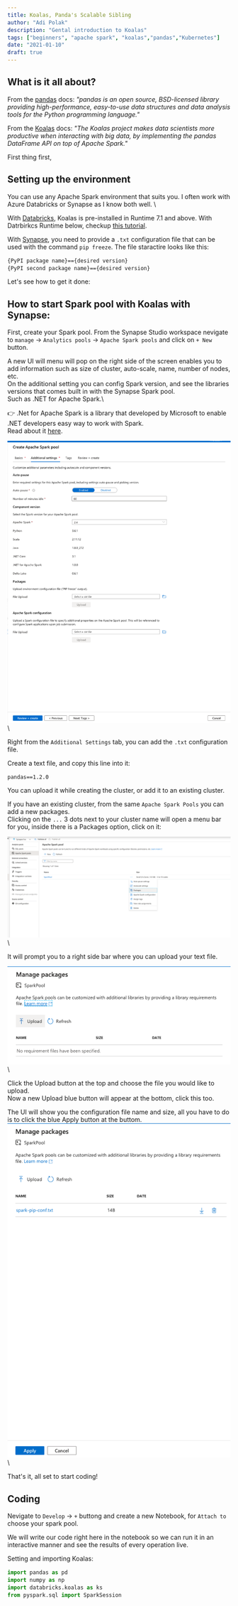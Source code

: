 ```yaml
---
title: Koalas, Panda's Scalable Sibling
author: "Adi Polak"
description: "Gental introduction to Koalas"
tags: ["beginners", "apache spark", "koalas","pandas","Kubernetes"]
date: "2021-01-10"
draft: true
---
```


## What is it all about?

From the [pandas](https://pandas.pydata.org/docs/) docs: _"pandas is an open source, BSD-licensed library providing high-performance, easy-to-use data structures and data analysis tools for the Python programming language."_

From the [Koalas](https://koalas.readthedocs.io/en/latest/) docs: _"The Koalas project makes data scientists more productive when interacting with big data, by implementing the pandas DataFrame API on top of Apache Spark."_




First thing first,
## Setting up the environment
You can use any Apache Spark environment that suits you. I often work with Azure Databricks or Synapse as I know both well. \


With [Databricks](https://docs.microsoft.com/en-us/azure/databricks/languages/koalas?WT.mc_id=spark-12578-adpolak), Koalas is pre-installed in Runtime 7.1 and above. With Datrbirkcs Runtime below, checkup [this tutorial](https://docs.microsoft.com/en-us/azure/databricks/languages/koalas?WT.mc_id=spark-12578-adpolak). 

With [Synapse](https://docs.microsoft.com/en-us/azure/synapse-analytics/spark/apache-spark-overview?WT.mc_id=spark-12578-adpolak), you need to provide a `.txt` configuration file that can be used with the command `pip freeze`. The file staractire looks like this:

```txt
{PyPI package name}=={desired version}
{PyPI second package name}=={desired version}
```
Let's see how to get it done:
## How to start Spark pool with Koalas with Synapse:

First, create your Spark pool.
From the Synapse Studio workspace nevigate to `manage` -> `Analytics pools` -> `Apache Spark pools` and click on `+ New` button.

A new UI will menu will pop on the right side of the screen enables you to add information such as size of cluster, auto-scale, name, number of nodes, etc. \
 On the additional setting you can config Spark version, and see the libraries versions that comes built in with the Synapse Spark pool. \
 Such as .NET for Apache Spark.\

👉 .Net for Apache Spark is a library that developed by Microsoft to enable .NET developers easy way to work with Spark.\
Read about it [here](https://docs.microsoft.com/en-us/dotnet/spark/what-is-apache-spark-dotnet?WT.mc_id=spark-12578-adpolak). 


<img class="responsive" src="/images/pandas-synapse-post/create-spark-pool.png" alt="drawing"> \

Right from the `Additional Settings` tab, you can add the `.txt` configuration file.

Create a text file, and copy this line into it:
```
pandas==1.2.0
```
You can upload it while creating the cluster, or add it to an existing cluster.

If you have an existing cluster, from the same `Apache Spark Pools` you can add a new packages. \
Clicking on the `...` 3 dots next to your cluster name will open a menu bar for you, inside there is a Packages option, click on it:

<img class="responsive" src="/images/pandas-synapse-post/manage-packaging-synapse-ui.png" alt="drawing"> \


It will prompt you to a right side bar where you can upload your text file.

<img class="responsive" src="/images/pandas-synapse-post/upload-config-file.png" alt="drawing"> \

Click the Upload button at the top and choose the file you would like to upload.\
Now a new Upload blue button will appear at the bottom, click this too.

The UI will show you the configuration file name and size, all you have to do is to click the blue Apply button at the buttom.\
<img class="responsive" src="/images/pandas-synapse-post/apply.png" alt="drawing"> \

That's it, all set to start coding!  


## Coding

Nevigate to `Develop` -> `+` buttong and create a new Notebook, for `Attach to` choose your spark pool.

We will write our code right here in the notebook so we can run it in an interactive manner and see the results of every operation live.

Setting and importing Koalas:

```python
import pandas as pd
import numpy as np
import databricks.koalas as ks
from pyspark.sql import SparkSession
```